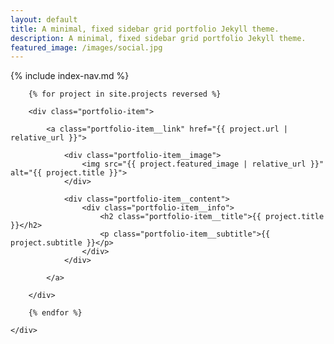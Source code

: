 ```yaml
---
layout: default
title: A minimal, fixed sidebar grid portfolio Jekyll theme.
description: A minimal, fixed sidebar grid portfolio Jekyll theme.
featured_image: /images/social.jpg
---
```


<section class="portfolio">
	<div class="content-wrap portfolio-wrap">
		<div markdown="1">
			{% include index-nav.md %}
		</div>
		

		{% for project in site.projects reversed %}

		<div class="portfolio-item">

			<a class="portfolio-item__link" href="{{ project.url | relative_url }}">

				<div class="portfolio-item__image">
					<img src="{{ project.featured_image | relative_url }}" alt="{{ project.title }}">
				</div>

				<div class="portfolio-item__content">
					<div class="portfolio-item__info">
						<h2 class="portfolio-item__title">{{ project.title }}</h2>
						<p class="portfolio-item__subtitle">{{ project.subtitle }}</p>
					</div>
				</div>

			</a>

		</div>

		{% endfor %}

	</div>

</section>